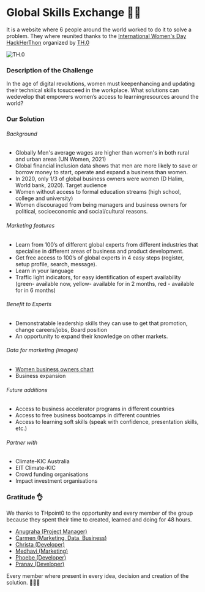 # Global Skills Exchange 👩‍💻

It is a website where 6 people around the world worked to do it to solve a problem. They where reunited thanks to the [International Women's Day HackHerThon](https://www.linkedin.com/events/hackherth0n-internationalwomenday/) organized by [TH.0](https://www.linkedin.com/company/thpoint0)

![TH.0](https://i.imgur.com/ick4Z3D.png)

### Description of the Challenge

In the age of digital revolutions, women must keepenhancing and updating their technical skills tosucceed in the workplace. What solutions can wedevelop that empowers women’s access to learningresources around the world?

### Our Solution

###### Background

- Globally Men's average wages are higher than women's in both rural and urban areas (UN Women, 2021)
- Global financial inclusion data shows that men are more likely to save or borrow money to start, operate and expand a business than women.
- In 2020, only 1/3 of global business owners were women (D Halim, World bank, 2020).
  Target audience
- Women without access to formal education streams (high school, college and university)
- Women discouraged from being managers and business owners for political, socioeconomic and social/cultural reasons.

###### Marketing features

- Learn from 100’s of different global experts from different industries that specialise in different areas of business and product development.
- Get free access to 100’s of global experts in 4 easy steps (register, setup profile, search, message).
- Learn in your language
- Traffic light indicators, for easy identification of expert availability (green- available now, yellow- available for in 2 months, red - available for in 6 months)

###### Benefit to Experts

- Demonstratable leadership skills they can use to get that promotion, change careers/jobs, Board position
- An opportunity to expand their knowledge on other markets.

###### Data for marketing (images)

- [Women business owners chart](https://blogs.worldbank.org/opendata/women-entrepreneurs-needed-stat)
- Business expansion

###### Future additions

- Access to business accelerator programs in different countries
- Access to free business bootcamps in different countries
- Access to learning soft skills (speak with confidence, presentation skills, etc.)

###### Partner with

- Climate-KIC Australia
- EIT Climate-KIC
- Crowd funding organisations
- Impact investment organisations

### Gratitude 👌

We thanks to THpoint0 to the opportunity and every member of the group because they spent their time to created, learned and doing for 48 hours.

- [Anugraha (Project Manager)](https://www.linkedin.com/in/anugraha-das-bb419716a/)
- [Carmen (Marketing, Data, Business)](https://www.linkedin.com/in/carmen-munian-32b86157/)
- [Christa (Developer)](https://github.com/cBridges851)
- [Medhavi (Marketing)](https://www.linkedin.com/in/medhavi-singh-8752091ba/)
- [Phoebe (Developer)](https://github.com/Phoebe-WD)
- [Pranav (Developer)](https://github.com/theBeginner86)

Every member where present in every idea, decision and creation of the solution.
👏👏👏
